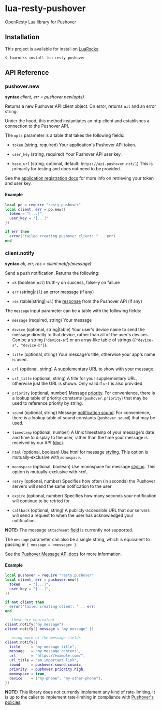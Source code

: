 # lua-resty-pushover

OpenResty Lua library for [Pushover](https://pushover.net/)

## Installation

This project is available for install on
[LuaRocks](https://luarocks.org/modules/flrgh/lua-resty-pushover):

```shell
$ luarocks install lua-resty-pushover
```


## API Reference

### pushover.new

**syntax** *client, err = pushover.new(opts)*

Returns a new Pushover API client object. On error, returns `nil` and an error
string.

Under the hood, this method instantiates an http client and establishes a
connection to the Pushover API.

The `opts` parameter is a table that takes the following fields:

* `token` (string, required)
    Your application's Pushover API token.

* `user_key` (string, required)
    Your Pushover API user key.

* `base_url` (string, optional, default: `https://api.pushover.net/1`)
    This is primarily for testing and does not need to be provided.

See the [application registration docs](https://pushover.net/api#registration) for more info on retrieving your token and user key.

#### Example

```lua
local po = require "resty.pushover"
local client, err = po.new({
  token = "[...]",
  user_key = "[...]"
})

if err then
  error("failed creating pushover client: " .. err)
end
```

### client.notify

**syntax** *ok, err, res = client:notify(message)*

Send a push notification. Returns the following:

* `ok` (boolean|`nil`)
  truth-y on success, false-y on failure

* `err` (string|`nil`)
  an error message (if any)

* `res` (table|string|`nil`)
  the [response](https://pushover.net/api#response) from the Pushover API (if any)


The `message` input parameter can be a table with the following fields:

* `message` (required, string)
  Your message

* `device` (optional, string|table)
  Your user's device name to send the message directly to that device, rather than all of the user's devices. Can be a string (`"device-a"`) or an array-like table of strings (`{"device-a", "device-b"}`).

* `title` (optional, string)
  Your message's title, otherwise your app's name is used.

* `url` (optional, string)
  A [supplementary URL](https://pushover.net/api#urls) to show with your message.

* `url_title` (optional, string)
  A title for your supplementary URL, otherwise just the URL is shown. Only valid if `url` is also provided.

* `priority` (optional, number)
  Message [priority](https://pushover.net/api#priority). For convenience, there is a lookup table of priority constants (`pushover.priority`) that may be used to reference priority by string.

* `sound` (optional, string)
  Message [notification sound](https://pushover.net/api#sounds). For convenience, there is a lookup table of sound constants (`pushover.sound`) that may be used.

* `timestamp` (optional, number)
  A Unix timestamp of your message's date and time to display to the user, rather than the time your message is received by our API ([doc](https://pushover.net/api#timestamp)).

* `html` (optional, boolean)
  Use html for message [styling](https://pushover.net/api#html). This option is mutually-exclusive with `monospace`.

* `monospace` (optional, boolean)
  Use monospace for message [styling](https://pushover.net/api#html). This option is mutually-exclusive with `html`.

* `retry` (optional, number)
  Specifies how often (in seconds) the Pushover servers will send the same notification to the user

* `expire` (optional, number)
  Specifies how many seconds your notification will continue to be retried for

* `callback` (optional, string)
  A publicly-accessible URL that our servers will send a request to when the user has acknowledged your notification.

**NOTE:** The message `attachment` [field](https://pushover.net/api#attachments) is currently not supported.

The `message` parameter can also be a single string, which is equivalent to passing in `{ message = <message> }`.

See the [Pushover Message API docs](https://pushover.net/api) for more information.

#### Example

```lua
local pushover = require "resty.pushover"
local client, err = pushover.new({
  token    = "[...]",
  user_key = "[...]",
})

if not client then
  error("failed creating client: " .. err)
end

-- these are equivalent
client:notify("my message")
client:notify({ message = "my message" })

-- using more of the message fields
client:notify({
  title     = "my message title",
  message   = "my message content",
  url       = "https://example.com/",
  url_title = "an important link",
  sound     = pushover.sound.cosmic,
  priority  = pushover.priority.high,
  monospace = true,
  device    = {"my-phone", "my-other-phone"},
})
```

**NOTE:** This library does _not_ currently implement any kind of rate-limiting. It is up to the caller to implement rate-limiting in compliance with [Pushover's policies](https://pushover.net/api#friendly).
